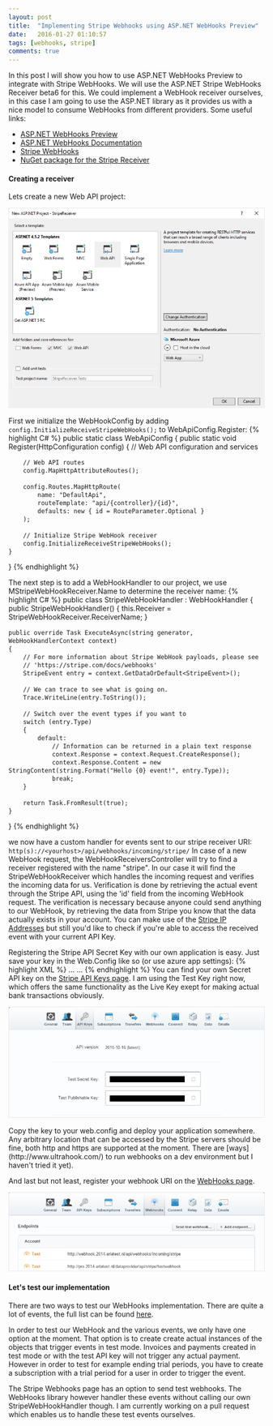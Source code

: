 ```yaml
---
layout: post
title:  "Implementing Stripe Webhooks using ASP.NET WebHooks Preview"
date:   2016-01-27 01:10:57
tags: [webhooks, stripe]
comments: true
---
```


In this post I will show you how to use ASP.NET WebHooks Preview to integrate with Stripe WebHooks. We will use the ASP.NET Stripe WebHooks Receiver beta6 for this. 
We could implement a WebHook receiver ourselves, in this case I am going to use the ASP.NET library as it provides us with a nice model to consume WebHooks from different providers.
Some useful links:

* [ASP.NET WebHooks Preview](https://github.com/aspnet/WebHooks)
* [ASP.NET WebHooks Documentation](https://docs.asp.net/projects/aspnetwebhooks/en/latest/)
* [Stripe WebHooks](https://stripe.com/docs/webhooks)
* [NuGet package for the Stripe Receiver](https://www.nuget.org/packages/Microsoft.AspNet.WebHooks.Receivers.Stripe/)

#### Creating a receiver
Lets create a new Web API project:
<p class="centered-image">
	<img src="/assets/stripe-webhooks/new-project.png" alt="Strong sign error" style="border: 1px solid #E8E8E8;">	
</p>

First we initialize the WebHookConfig by adding <code>config.InitializeReceiveStripeWebHooks();</code> to WebApiConfig.Register:
{% highlight C# %}
public static class WebApiConfig
{
    public static void Register(HttpConfiguration config)
    {
        // Web API configuration and services

        // Web API routes
        config.MapHttpAttributeRoutes();

        config.Routes.MapHttpRoute(
            name: "DefaultApi",
            routeTemplate: "api/{controller}/{id}",
            defaults: new { id = RouteParameter.Optional }
        );

        // Initialize Stripe WebHook receiver
        config.InitializeReceiveStripeWebHooks();
    }
}
{% endhighlight %}

The next step is to add a WebHookHandler to our project, we use MStripeWebHookReceiver.Name to determine the receiver name:
{% highlight C# %}
public class StripeWebHookHandler : WebHookHandler
{
    public StripeWebHookHandler()
    {
        this.Receiver = StripeWebHookReceiver.ReceiverName;
    }

    public override Task ExecuteAsync(string generator, WebHookHandlerContext context)
    {
        // For more information about Stripe WebHook payloads, please see 
        // 'https://stripe.com/docs/webhooks'
        StripeEvent entry = context.GetDataOrDefault<StripeEvent>();

        // We can trace to see what is going on.
        Trace.WriteLine(entry.ToString());

        // Switch over the event types if you want to
        switch (entry.Type)
        {
            default:
                // Information can be returned in a plain text response
                context.Response = context.Request.CreateResponse();
                context.Response.Content = new StringContent(string.Format("Hello {0} event!", entry.Type));
                break;
        }

        return Task.FromResult(true);
    }
}
{% endhighlight %}

we now have a custom handler for events sent to our stripe receiver URI: 
<code>http(s)://&lt;yourhost&gt;/api/webhooks/incoming/stripe/</code>
In case of a new WebHook request, the WebHookReceiversController will try to find a receiver registered with the name "stripe". In our case it will find the StripeWebHookReceiver which handles the incoming request and verifies the incoming data for us. Verification is done by retrieving the actual event through the Stripe API, using the 'id' field from the incoming WebHook request. The verification is necessary because anyone could send anything to our WebHook, by retrieving the data from Stripe you know that the data actually exists in your account. You can make use of the [Stripe IP Addresses](https://stripe.com/docs/ips) but still you'd like to check if you're able to access the received event with your current API Key.

Registering the Stripe API Secret Key with our own application is easy. Just save your key in the Web.Config like so (or use azure app settings):
{% highlight XML %}
<configuration>
  ...
  <appSettings>
    <add key="MS_WebHookReceiverSecret_Stripe" value="YOUR_SECRET_TOKEN" />
  </appSettings>
  ...
</configuration>
{% endhighlight %}
You can find your own Secret API key on the [Stripe API Keys page](https://dashboard.stripe.com/account/apikeys). I am using the Test Key right now, which offers the same functionality as the Live Key exept for making actual bank transactions obviously.
<p class="centered-image">
	<img src="/assets/stripe-webhooks/api-key.png" alt="API Key" style="border: 1px solid #E8E8E8;">
</p>
Copy the key to your web.config and deploy your application somewhere. Any arbitrary location that can be accessed by the Stripe servers should be fine, both http and https are supported at the moment. 
There are [ways](http://www.ultrahook.com/) to run webhooks on a dev environment but I haven't tried it yet).


And last but not least, register your webhook URI on the [WebHooks page](https://dashboard.stripe.com/account/webhooks).
<p class="centered-image">
	<img src="/assets/stripe-webhooks/webhook-uris.png" alt="WebHook uri" style="border: 1px solid #E8E8E8;">
</p>


#### Let's test our implementation
There are two ways to test our WebHooks implementation. There are quite a lot of events, the full list can be found [here](https://stripe.com/docs/api#event_types). 

In order to test our WebHook and the various events, we only have one option at the moment. That option is to create create actual instances of the objects that trigger events in test mode. Invoices and payments created in test mode or with the test API key will not trigger any actual payment. However in order to test for example ending trial periods, you have to create a subscription with a trial period for a user in order to trigger the event.

The Stripe Webhooks page has an option to send test webhooks. The WebHooks library however handler these events without calling our own StripeWebHookHandler though. I am currently working on a pull request which enables us to handle these test events ourselves.